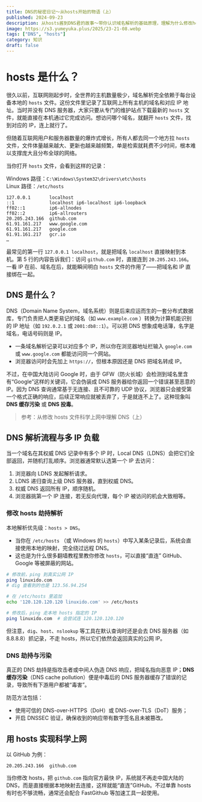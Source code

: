 ```yaml
---
title: DNS的秘密日记～从hosts开始的物语（上）
published: 2024-09-23
description: 从hosts酱到DNS君的故事～带你认识域名解析的基础原理，理解为什么修改hosts能直连
image: https://s3.yumeyuka.plus/2025/23-21-08.webp
tags: ["DNS", "hosts"]
category: 知识
draft: false
---
```


# hosts 是什么？

很久以前，互联网刚起步时，全世界的主机数量极少，域名解析完全依赖于每台设备本地的 `hosts` 文件。这份文件里记录了互联网上所有主机的域名和对应
IP 地址。当时并没有 DNS 服务器，大家只要从专门的维护站点下载最新的 `hosts` 文件，就能直接在本机通过它完成访问。想访问哪个域名，就翻开
`hosts` 文件，找到对应的 IP，连上就行了。

但随着互联网用户和服务器数量的爆炸式增长，所有人都去同一个地方拉 `hosts`
文件，文件体量越来越大、更新也越来越频繁，单是检索就耗费不少时间，根本难以支撑庞大且分布全球的网络。

当你打开 `hosts` 文件，会看到这样的记录：

Windows 路径：`C:\Windows\System32\drivers\etc\hosts`  
Linux 路径：`/etc/hosts`

```text
127.0.0.1       localhost
::1             localhost ip6-localhost ip6-loopback
ff02::1         ip6-allnodes
ff02::2         ip6-allrouters
20.205.243.166  github.com
61.91.161.217   www.google.com
61.91.161.217   google.com
61.91.161.217   gcr.io
…
```

最常见的第一行 `127.0.0.1 localhost`，就是把域名 `localhost` 直接映射到本机。第 5 行的内容告诉我们：访问 `github.com`
时，直接连到 `20.205.243.166`。一看 IP 在前、域名在后，就能瞬间明白 `hosts` 文件的作用了——把域名和 IP 直接绑在一起。

## DNS 是什么？

DNS（Domain Name System，域名系统）则是后来应运而生的一套分布式数据库，专门负责把人类更易记的域名（如 `www.example.com`
）转换为计算机能识别的 IP 地址（如 `192.0.2.1` 或 `2001:db8::1`）。可以把 DNS 想象成电话簿，名字是域名，电话号码则是 IP。

- 一条域名解析记录可以对应多个 IP，所以你在浏览器地址栏输入 `google.com` 或 `www.google.com` 都能访问同一个网站。
- 浏览器访问时会先加上 `https://`，但根本原因还是 DNS 把域名转成 IP。

不过，在中国大陆访问 Google 时，由于 GFW（防火长城）会检测到域名里含有“Google”这样的关键词，它会伪装成 DNS 服务器给你返回一个错误甚至恶意的
IP。因为 DNS 查询通常基于无连接、且不可靠的 UDP 协议，浏览器只会接受第一个格式正确的响应，后续正常响应就被丢弃了，于是就连不上了。这种现象叫
**DNS 缓存污染** 或 **DNS 投毒**。

> 参考：从修改 hosts 文件科学上网中理解 DNS（上）

## DNS 解析流程与多 IP 负载

当一个域名在其权威 DNS 记录中有多个 IP 时，Local DNS（LDNS）会把它们全部返回，并随机打乱顺序。浏览器通常默认选第一个 IP 去访问：

1. 浏览器向 LDNS 发起解析请求。
2. LDNS 递归查询上级 DNS 服务器，直到权威 DNS。
3. 权威 DNS 返回所有 IP，顺序随机。
4. 浏览器挑第一个 IP 连接，若无反向代理，每个 IP 被访问的机会大致相等。

### 修改 hosts 劫持解析

本地解析优先级：`hosts > DNS`。

- 当你在 `/etc/hosts` （或 Windows 的 `hosts`）中写入某条记录后，系统会直接使用本地的映射，完全绕过远程 DNS。
- 这也是为什么很多翻墙教程里教你修改 `hosts`，可以直接“直连” GitHub、Google 等被屏蔽的网站。

```bash
# 修改前，ping 到真实公网 IP
ping linuxido.com
# dig 查看到的也是 123.56.94.254

# 在 /etc/hosts 里追加
echo '120.120.120.120 linuxido.com' >> /etc/hosts

# 修改后，ping 走本地 hosts 指定的 IP
ping linuxido.com  # 会尝试连 120.120.120.120
```

但注意，`dig`、`host`、`nslookup` 等工具在默认查询时还是会去 DNS 服务器（如 8.8.8.8）抓记录，不走 hosts，所以它们依然会返回真实的公网
IP。

### DNS 劫持与污染

真正的 DNS 劫持是指攻击者或中间人伪造 DNS 响应，把域名指向恶意 IP；**DNS 缓存污染**（DNS cache pollution）便是中毒后的 DNS
服务器缓存了错误的记录，导致所有下游用户都被“毒害”。

防范方法包括：

- 使用可信的 DNS-over-HTTPS（DoH）或 DNS-over-TLS（DoT）服务；
- 开启 DNSSEC 验证，确保收到的响应带有数字签名且未被篡改。

## 用 hosts 实现科学上网

以 GitHub 为例：

```text
20.205.243.166  github.com
```

当你修改 hosts，把 `github.com` 指向官方最快 IP，系统就不再走中国大陆的 DNS，而是直接根据本地映射去连接，这样就能“直连”GitHub。不过单靠
hosts 有时也不够流畅，通常还会配合 FastGithub 等加速工具一起使用。